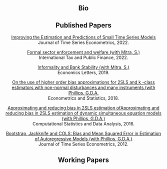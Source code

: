 <center><h2> Bio</h2></center>

  

<center><h2> Published Papers</h2></center>
<p><center><a href="doi:10.1515/jtse-2021-0051">Improving the Estimation and Predictions of Small Time Series Models</a> <br>
  Journal of Time Series Econometrics, 2022. </center></p>  

<p><center><a href="doi:10.1007/s10797-022-09725-1">Formal sector enforcement and welfare (with Mitra, S.)</a> <br>
International Tax and Public Finance, 2022.
</center></p>  

<p><center><a href="doi:10.1016/j.econlet.2019.06.012">Informality and Bank Stability (with Mitra, S.)</a> <br> 
  Economics Letters, 2019.</center></p> 

<p><center><a href="hdoi:10.1016/j.ecosta.2017.06.002">On the use of higher order bias approximations for 2SLS and k -class estimators with non-normal disturbances and many instruments (with Phillips, G.D.A.</a>  <br>
Econometrics and Statistics, 2018.   </center></p>  

<p><center><a href="doi:10.1016/j.csda.2015.11.011">Approximating and reducing bias in 2SLS estimation ofApproximating and reducing bias in 2SLS estimation of dynamic simultaneous equation models (with Phillips, G.D.A.)</a> <br>
 Computational Statistics and Data Analysis, 2016. </center></p> 

<p><center><a href="doi:10.1515/1941-1928.1122">Bootstrap, Jackknife and COLS: Bias and Mean Squared Error in Estimation of Autoregressive Models (with Phillips, G.D.A.)</a> <br>
Journal of Time Series Econometrics, 2012.  </center></p>  

<center><h2> Working Papers</h2></center>

 
